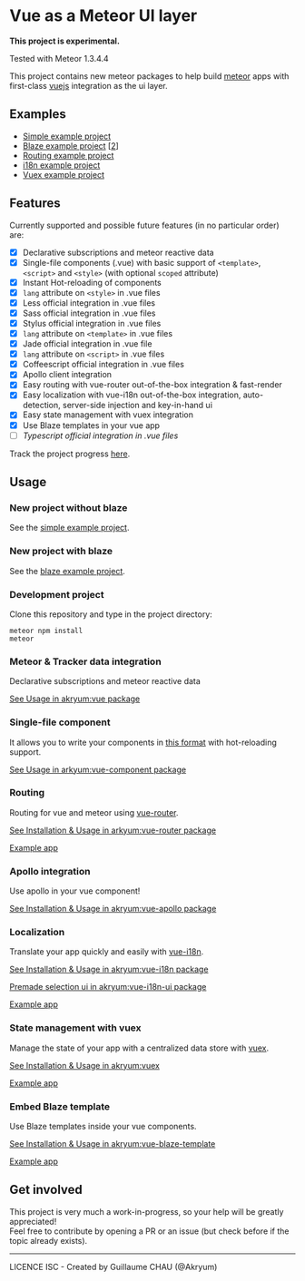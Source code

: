 # Vue as a Meteor UI layer

**This project is experimental.**

Tested with Meteor 1.3.4.4

This project contains new meteor packages to help build [meteor](http://meteor.com/) apps with first-class [vuejs](http://vuejs.org/) integration as the ui layer.

## Examples

- [Simple example project](https://github.com/Akryum/meteor-vue-example)
- [Blaze example project](https://github.com/Akryum/meteor-vue-blaze) [[2](https://github.com/Akryum/meteor-vue-blaze/tree/render-blaze)]
- [Routing example project](https://github.com/Akryum/meteor-vue-example-routing)
- [i18n example project](https://github.com/Akryum/meteor-vue-example-i18n)
- [Vuex example project](https://github.com/Akryum/meteor-vuex-example)

## Features

Currently supported and possible future features (in no particular order) are:

 - [x] Declarative subscriptions and meteor reactive data
 - [x] Single-file components (.vue) with basic support of `<template>`, `<script>` and `<style>` (with optional `scoped` attribute)
 - [x] Instant Hot-reloading of components
 - [x] `lang` attribute on `<style>` in .vue files
 - [x] Less official integration in .vue files
 - [x] Sass official integration in .vue files
 - [x] Stylus official integration in .vue files
 - [x] `lang` attribute on `<template>` in .vue files
 - [x] Jade official integration in .vue file
 - [x] `lang` attribute on `<script>` in .vue files
 - [x] Coffeescript official integration in .vue files
 - [x] Apollo client integration
 - [x] Easy routing with vue-router out-of-the-box integration & fast-render
 - [x] Easy localization with vue-i18n out-of-the-box integration, auto-detection, server-side injection and key-in-hand ui
 - [x] Easy state management with vuex integration
 - [x] Use Blaze templates in your vue app
 - [ ] *Typescript official integration in .vue files*

Track the project progress [here](https://github.com/Akryum/meteor-vue-component/milestones).

## Usage

### New project without blaze

See the [simple example project](https://github.com/Akryum/meteor-vue-example).

### New project with blaze

See the [blaze example project](https://github.com/Akryum/meteor-vue-blaze).

### Development project

Clone this repository and type in the project directory:

    meteor npm install
    meteor

### Meteor & Tracker data integration

Declarative subscriptions and meteor reactive data

[See Usage in akryum:vue package](https://github.com/Akryum/meteor-vue-component/tree/master/packages/vue#usage)

### Single-file component

It allows you to write your components in [this format](https://vuejs.org/guide/application.html#Single-File-Components) with hot-reloading support.

[See Usage in arkyum:vue-component package](https://github.com/Akryum/meteor-vue-component/tree/master/packages/vue-component#usage)

### Routing

Routing for vue and meteor using [vue-router](https://github.com/vuejs/vue-router).

[See Installation & Usage in arkyum:vue-router package](https://github.com/Akryum/meteor-vue-component/tree/master/packages/vue-router#installation)

[Example app](https://github.com/Akryum/meteor-vue-example-routing)

### Apollo integration

Use apollo in your vue component!

[See Installation & Usage in akryum:vue-apollo package](https://github.com/Akryum/meteor-vue-component/tree/master/packages/vue-apollo#installation)

### Localization

Translate your app quickly and easily with [vue-i18n](https://github.com/kazupon/vue-i18n).

[See Installation & Usage in akryum:vue-i18n package](https://github.com/Akryum/meteor-vue-component/tree/master/packages/vue-i18n#installation)

[Premade selection ui in akryum:vue-i18n-ui package](https://github.com/Akryum/meteor-vue-component/tree/master/packages/vue-i18n-ui)

[Example app](https://github.com/Akryum/meteor-vue-example-i18n)

### State management with vuex

Manage the state of your app with a centralized data store with [vuex](https://github.com/vuejs/vuex).

[See Installation & Usage in akryum:vuex](https://github.com/Akryum/meteor-vue-component/tree/master/packages/vuex#installation)

[Example app](https://github.com/Akryum/meteor-vuex-example)

### Embed Blaze template

Use Blaze templates inside your vue components.

[See Installation & Usage in akryum:vue-blaze-template](https://github.com/Akryum/meteor-vue-component/tree/master/packages/vue-blaze-template)

[Example app](https://github.com/Akryum/meteor-vue-blaze/tree/render-blaze)

## Get involved

This project is very much a work-in-progress, so your help will be greatly appreciated!  
Feel free to contribute by opening a PR or an issue (but check before if the topic already exists).

---

LICENCE ISC - Created by Guillaume CHAU (@Akryum)
